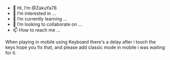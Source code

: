 - 👋 Hi, I’m @ZakuYa78
- 👀 I’m interested in ...
- 🌱 I’m currently learning ...
- 💞️ I’m looking to collaborate on ...
- 📫 How to reach me ...

<!---
ZakuYa78/ZakuYa78 is a ✨ special ✨ repository because its `README.md` (this file) appears on your GitHub profile.
You can click the Preview link to take a look at your changes.
--->
When playing in mobile using Keyboard there's a delay after i touch the keys hope you fix that, and please add classic mode in mobile i was waiting for it.
